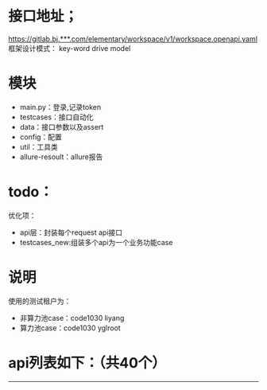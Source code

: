 # 接口地址；
https://gitlab.bj.***.com/elementary/workspace/v1/workspace.openapi.yaml
框架设计模式： key-word drive model

# 模块
- main.py：登录,记录token
- testcases：接口自动化
- data：接口参数以及assert
- config：配置
- util：工具类
- allure-resoult：allure报告

# todo：
优化项：
- api层：封装每个request api接口
- testcases_new:组装多个api为一个业务功能case


# 说明
使用的测试租户为：
- 非算力池case：code1030 liyang
- 算力池case：code1030 yglroot

# api列表如下：（共40个）
***
